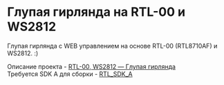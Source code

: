 ﻿# Глупая гирлянда на RTL-00 и WS2812

Глупая гирлянда с WEB управлением на основе RTL-00 (RTL8710AF) и WS2812. :)<br>

Описание проекта - [RTL-00, WS2812 — Глупая гирлянда](https://adelectronics.ru/2017/12/29/rtl-00-ws2812-глупая-гирлянда/)<br>
Требуется SDK А для сборки - [RTL_SDK_A](https://github.com/ADElectronics/RTL_SDK_A)<br>

